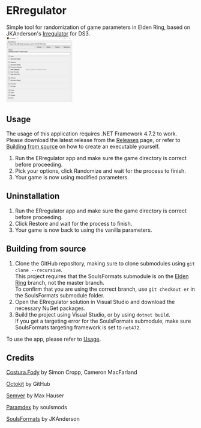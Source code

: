 # ERregulator
Simple tool for randomization of game parameters in Elden Ring, based on JKAnderson's [Irregulator](https://github.com/JKAnderson/Irregulator) for DS3.<br>
<img alt="Interface Screenshot" src="interface.png" width=35% height=35%>

## Usage
The usage of this application requires .NET Framework 4.7.2 to work.<br>
Please download the latest release from the [Releases](https://github.com/arthurb123/ERregulator/releases) page, or refer to [Building from source](#building-from-source) on how to create an executable yourself.
1. Run the ERregulator app and make sure the game directory is correct before proceeding.
2. Pick your options, click Randomize and wait for the process to finish.
3. Your game is now using modified parameters.

## Uninstallation
1. Run the ERregulator app and make sure the game directory is correct before proceeding.
2. Click Restore and wait for the process to finish.
3. Your game is now back to using the vanilla parameters.

## Building from source
1. Clone the GitHub repository, making sure to clone submodules using ``git clone --recursive``.<br>
   This project requires that the SoulsFormats submodule is on the [Elden Ring](https://github.com/JKAnderson/SoulsFormats/tree/er) branch, not the master branch.<br>
   To confirm that you are using the correct branch, use ``git checkout er`` in the SoulsFormats submodule folder.
3. Open the ERregulator solution in Visual Studio and download the necessary NuGet packages.
4. Build the project using Visual Studio, or by using ``dotnet build``.<br>
   If you get a targeting error for the SoulsFormats submodule, make sure SoulsFormats targeting framework is set to ``net472``.<br>

To use the app, please refer to [Usage](#usage).

## Credits
[Costura.Fody](https://github.com/Fody/Costura) by Simon Cropp, Cameron MacFarland

[Octokit](https://github.com/octokit/octokit.net) by GitHub

[Semver](https://github.com/maxhauser/semver) by Max Hauser

[Paramdex](https://github.com/soulsmods/Paramdex) by soulsmods

[SoulsFormats](https://github.com/JKAnderson/SoulsFormats) by JKAnderson
